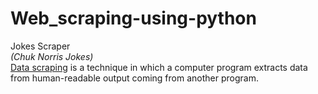 # Web_scraping-using-python<br>
Jokes Scraper <br>
*(Chuk Norris Jokes)*<br>
[Data scraping](https://en.wikipedia.org/wiki/Data_scraping) is a technique in which a computer program extracts data
from human-readable output coming from another program.




